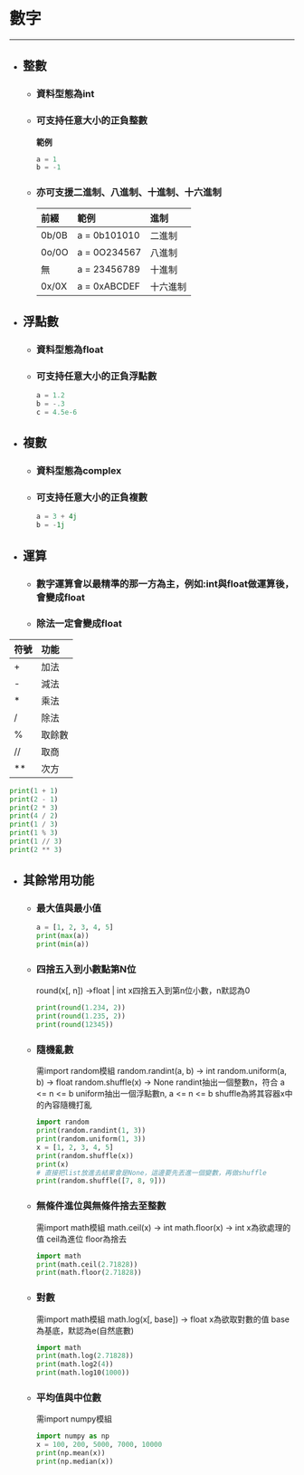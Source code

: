 # 數字
---
+ ## 整數
  + ### 資料型態為int 
  + ### 可支持任意大小的正負整數
    **範例**
    ```python
    a = 1
    b = -1    
    ```

  + ### **亦可支援二進制、八進制、十進制、十六進制**
    | 前綴  | 範例         | 進制     |
    | :---- | :----------- | :------- |
    | 0b/0B | a = 0b101010 | 二進制   |
    | 0o/0O | a = 0O234567 | 八進制   |
    | 無    | a = 23456789 | 十進制   |
    | 0x/0X | a = 0xABCDEF | 十六進制 |


+ ## 浮點數
  + ### 資料型態為float 
  + ### 可支持任意大小的正負浮點數
    
    ```python
    a = 1.2
    b = -.3
    c = 4.5e-6    
    ```
+ ## 複數
  + ### 資料型態為complex
  + ### 可支持任意大小的正負複數

    ```python
    a = 3 + 4j
    b = -1j    
    ```

+ ## 運算
  + ### 數字運算會以最精準的那一方為主，例如:int與float做運算後，會變成float
  + ### 除法一定會變成float
| 符號 | 功能   |
| :--- | :----- |
| +    | 加法   |
| -    | 減法   |
| *    | 乘法   |
| /    | 除法   |
| %    | 取餘數 |
| //   | 取商   |
| **   | 次方   |

```python
print(1 + 1)    
print(2 - 1)    
print(2 * 3)    
print(4 / 2)   
print(1 / 3)    
print(1 % 3)    
print(1 // 3)   
print(2 ** 3)     
```

+ ## 其餘常用功能
  + ### 最大值與最小值
  
    ```python
    a = [1, 2, 3, 4, 5]
    print(max(a))
    print(min(a))
    ```
  + ### 四捨五入到小數點第N位
    round(x[, n]) ->float | int
    x四捨五入到第n位小數，n默認為0

    ```python
    print(round(1.234, 2))
    print(round(1.235, 2))
    print(round(12345))
    ```

  + ### 隨機亂數
    需import random模組
    random.randint(a, b) -> int
    random.uniform(a, b) -> float
    random.shuffle(x) -> None
    randint抽出一個整數n，符合 a <= n <= b
    uniform抽出一個浮點數n, a <= n <= b
    shuffle為將其容器x中的內容隨機打亂

    ```python
    import random
    print(random.randint(1, 3))
    print(random.uniform(1, 3)) 
    x = [1, 2, 3, 4, 5]
    print(random.shuffle(x))
    print(x)
    # 直接把list放進去結果會是None，這邊要先丟進一個變數，再做shuffle
    print(random.shuffle([7, 8, 9]))   
    ```

  + ### 無條件進位與無條件捨去至整數
    需import math模組
    math.ceil(x) -> int
    math.floor(x) -> int
    x為欲處理的值
    ceil為進位
    floor為捨去

    ```python
    import math
    print(math.ceil(2.71828))
    print(math.floor(2.71828))
    ```  

  + ### 對數
    需import math模組
    math.log(x[, base]) -> float
    x為欲取對數的值
    base為基底，默認為e(自然底數)

    ```python
    import math
    print(math.log(2.71828))
    print(math.log2(4))
    print(math.log10(1000))
    ```

  + ### 平均值與中位數
    需import numpy模組
    
    ```python
    import numpy as np
    x = 100, 200, 5000, 7000, 10000
    print(np.mean(x))
    print(np.median(x))
    ```